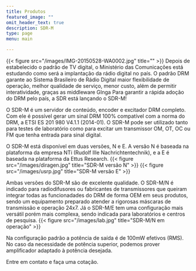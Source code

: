 ```yaml
---
title: Produtos
featured_image: ""
omit_header_text: true
description: SDR-M
type: page
menu: main

---
```

{{< figure src="/images/IMG-20150528-WA0002.jpg" title="" >}}
Depois de estabelecido o padrão de TV digital, o Ministério das Comunicações está estudando como será a implantação da rádio digital no país. O padrão DRM garante ao Sistema Brasileiro de Rádio Digital maior flexibilidade de operação, melhor qualidade de serviço, menor custo, além de permitir interatividade, graças as middleware GInga
Para garantir a rápida adoção do DRM pelo país, a SDR está lançando o SDR-M!

O SDR-M é um servidor de conteúdo, encoder e excitador DRM completo. Com ele é possível gerar um sinal DRM 100% compatível com a norma do DRM, a ETSI ES 201 980 V4.1.1 (2014-01). O SDR-M pode ser utilizado tanto para testes de laboratório como para excitar um transmissor OM, OT, OC ou FM que tenha entrada para sinal digital.

O SDR-M está disponível em duas versões, N e E. A versão N é baseada na plataforma da empresa NTi (Rudolf Ille Nachrichtentechnik), e a E é baseada na plataforma da Ettus Research.
{{< figure src="/images/diragen.jpg" title="SDR-M versão N" >}}
{{< figure src="/images/usrp.jpg" title="SDR-M versão E" >}}

Ambas versões do SDR-M são de excelente qualidade. O SDR-M/N é indicado para radiodifusores ou fabricantes de transmissores que queiram integrar todas as funcionadades do DRM de forma OEM em seus produtos, sendo um equipamento preparado atender a rigorosas máscaras de transmissão e operação 24x7. Já o SDR-M/E tem uma configuração mais versátil porém mais complexa, sendo indicada para laboratórios e centros de pesquisa.
{{< figure src="/images/lab.jpg" title="SDR-M/N em operação" >}}

Na configuração padrão a potência de saída é de 100mW efetivos (RMS). No caso da necessidade de potência superior, podemos prover amplificador adaptado à potência desejada.

Entre em contato e faça uma cotação.


